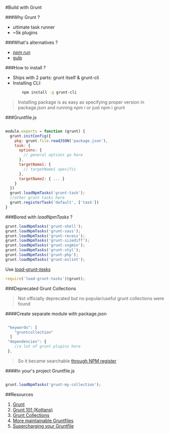 #Build with Grunt


###Why Grunt ?
* ultimate task runner
* ~5k plugins

###What's alternatives ?
* [*npm run*](https://docs.npmjs.com/cli/run-script)
* [gulp](http://gulpjs.com/)


###How to install ?
* Ships with 2 parts: grunt itself & grunt-cli
* Installing CLI:
	```bash
		npm install -g grunt-cli
	```

>Installing package is as easy as specifying proper version in package.json and running npm i or just npm i grunt

###Gruntfile.js

```javascript

module.exports = function (grunt) {
  grunt.initConfig({
    pkg: grunt.file.readJSON('package.json'),
    task: {
      options: {
        // general options go here
      },
      targetName1: {
        // targetName1 specific
      },
      targetName2: { ... }
    }
  })
  grunt.loadNpmTasks('grunt-task');
  //other grunt tasks here
  grunt.registerTask('default', ['task'])
}

```

###Bored with *loadNpmTasks* ?

```javascript
grunt.loadNpmTasks('grunt-shell');
grunt.loadNpmTasks('grunt-sass');
grunt.loadNpmTasks('grunt-recess');
grunt.loadNpmTasks('grunt-sizediff');
grunt.loadNpmTasks('grunt-svgmin');
grunt.loadNpmTasks('grunt-styl');
grunt.loadNpmTasks('grunt-php');
grunt.loadNpmTasks('grunt-eslint');
```

Use [*load-grunt-tasks*](https://www.npmjs.com/package/load-grunt-tasks)

```javascript 
require('load-grunt-tasks')(grunt); 
```


###Deprecated Grunt Collections

> Not officially deprecated but no popular/useful grunt collections were found

####Create separate module with package.json
```javascript

 "keywords": [
    "gruntcollection"
  ]
 "dependencies": {
	//a lot of grunt plugins here
 },

```
>So it became searchable [through NPM register](https://www.npmjs.com/browse/keyword/gruntcollection)

####In your's project Gruntfile.js
```javascript

grunt.loadNpmTasks('grunt-my-collection');

```








##Resources 
 
 1. [Grunt](http://gruntjs.com/)
 1. [Grunt 101 (Kottans)](http://kottans.org/js-slides/grunt) 
 1. [Grunt Collections](https://github.com/gruntjs/grunt/issues/379)
 1. [More maintainable Gruntfiles](http://www.thomasboyt.com/2013/09/01/maintainable-grunt.html)
 1. [Supercharging your Gruntfile](http://www.html5rocks.com/en/tutorials/tooling/supercharging-your-gruntfile/)